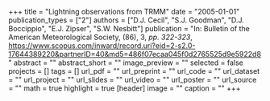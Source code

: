 +++
title = "Lightning observations from TRMM"
date = "2005-01-01"
publication_types = ["2"]
authors = ["D.J. Cecil", "S.J. Goodman", "D.J. Boccippio", "E.J. Zipser", "S.W. Nesbitt"]
publication = "In: Bulletin of the American Meteorological Society, (86), 3, _pp. 322-323_, https://www.scopus.com/inward/record.uri?eid=2-s2.0-17644389220&partnerID=40&md5=486f07ecaa045f0d2765525d9e5922d8"
abstract = ""
abstract_short = ""
image_preview = ""
selected = false
projects = []
tags = []
url_pdf = ""
url_preprint = ""
url_code = ""
url_dataset = ""
url_project = ""
url_slides = ""
url_video = ""
url_poster = ""
url_source = ""
math = true
highlight = true
[header]
image = ""
caption = ""
+++
